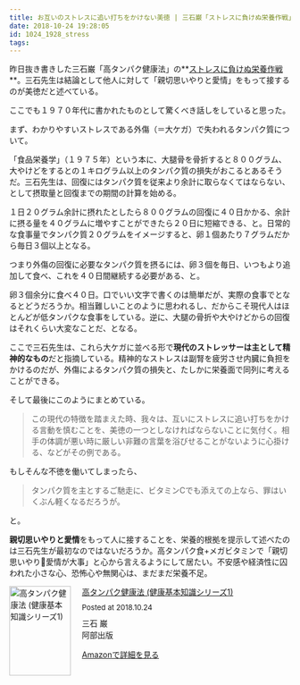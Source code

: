 ```yaml
---
title: お互いのストレスに追い打ちをかけない美徳 | 三石巌「ストレスに負けぬ栄養作戦」
date: 2018-10-24 19:28:05
id: 1024_1928_stress
tags:
---
```


昨日抜き書きした三石巌「高タンパク健康法」の**[ストレスに負けぬ栄養作戦](http://ogasawara.me/2018/10/24/932/)**。三石先生は結論として他人に対して「親切思いやりと愛情」をもって接するのが美徳だと述べている。<!--more-->

ここでも１９７０年代に書かれたものとして驚くべき話しをしていると思った。

まず、わかりやすいストレスである外傷（＝大ケガ）で失われるタンパク質について。

「食品栄養学」（１９７５年）という本に、大腿骨を骨折すると８００グラム、大やけどをするとの１キログラム以上のタンパク質の損失がおこるとあるそうだ。三石先生は、回復にはタンパク質を従来より余計に取らなくてはならない、として摂取量と回復までの期間の計算を始める。

１日２０グラム余計に摂れたとしたら８００グラムの回復に４０日かかる、余計に摂る量を４０グラムに増やすことができたら２０日に短縮できる、と。日常的な食事量でタンパク質２０グラムをイメージすると、卵１個あたり７グラムだから毎日３個以上となる。

つまり外傷の回復に必要なタンパク質を摂るには、卵３個を毎日、いつもより追加して食べ、これを４０日間継続する必要がある、と。

卵３個余分に食べ４０日。口でいい文字で書くのは簡単だが、実際の食事でとなるとどうだろうか。相当難しいことのように思われるし、だからこそ現代人はほとんどが低タンパクな食事をしている。逆に、大腿の骨折や大やけどからの回復はそれくらい大変なことだ、となる。

ここで三石先生は、これら大ケガに並べる形で**現代のストレッサーは主として精神的なもの**だと指摘している。精神的なストレスは副腎を疲労させ内臓に負担をかけるのだが、外傷によるタンパク質の損失と、たしかに栄養面で同列に考えることができる。

そして最後にこのようにまとめている。

> この現代の特徴を踏まえた時、我々は、互いにストレスに追い打ちをかける言動を慎むことを、美徳の一つとしなければならないことに気付く。相手の体調が悪い時に厳しい非難の言葉を浴びせることがないように心掛ける、などがその例である。

もしそんな不徳を働いてしまったら、

> タンパク質を主とするご馳走に、ビタミンCでも添えての上なら、罪はいくぶん軽くなるだろうが。

と。

**親切思いやりと愛情**をもって人に接することを、栄養的根拠を提示して述べたのは三石先生が最初なのではないだろうか。高タンパク食+メガビタミンで「親切思いやり愛情が大事」と心から言えるようにして居たい。不安感や経済性に囚われた小さな心、恐怖心や無関心は、まだまだ栄養不足。

<p>

<div class="amakuri-default" style="text-align: left; line-height: 1.5em; margin-bottom: 10px; overflow:hidden; _zoom:1;"><div class="amakuri-default-image" style="float: left; margin: 0 20px 0 0;"><a href="https://www.amazon.co.jp/exec/obidos/ASIN/4872426622/ujina-22" target="_blank"><img src="https://images-fe.ssl-images-amazon.com/images/I/31PYZ3TMhPL._SL160_.jpg" width="110" height="160" alt="高タンパク健康法 (健康基本知識シリーズ1)" style="border: none"></a></div><div class="amakuri-default-desc" style="overflow: hidden; _zoom:1;"><div class="amakuri-default-title" style="margin-bottom: 0.5em;"><a href="https://www.amazon.co.jp/exec/obidos/ASIN/4872426622/ujina-22" target="_blank">高タンパク健康法 (健康基本知識シリーズ1)</a></div><div class="amakuri-default-posted" style="margin-bottom: 0.5em; font-size: small;">Posted at 2018.10.24</div><div class="amakuri-default-author">三石 巌</div><div class="amakuri-default-label" style="margin-bottom: 0.5em;">阿部出版</div><div class="amakuri-default-link" style="margin-top: 1em;"><a href="https://www.amazon.co.jp/exec/obidos/ASIN/4872426622/ujina-22" target="_blank">Amazonで詳細を見る</a></div></div></div>
